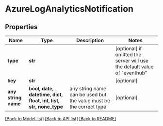 # AzureLogAnalyticsNotification


## Properties
Name | Type | Description | Notes
------------ | ------------- | ------------- | -------------
**type** | **str** |  | [optional]  if omitted the server will use the default value of "eventhub"
**key** | **str** |  | [optional] 
**any string name** | **bool, date, datetime, dict, float, int, list, str, none_type** | any string name can be used but the value must be the correct type | [optional]

[[Back to Model list]](../README.md#documentation-for-models) [[Back to API list]](../README.md#documentation-for-api-endpoints) [[Back to README]](../README.md)


